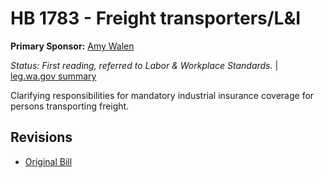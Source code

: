 # HB 1783 - Freight transporters/L&I
**Primary Sponsor:** [Amy Walen](/person/leg/walen_am.md)

*Status: First reading, referred to Labor & Workplace Standards.* | [leg.wa.gov summary](https://app.leg.wa.gov/billsummary?BillNumber=1783&Year=2021)

Clarifying responsibilities for mandatory industrial insurance coverage for persons transporting freight.

## Revisions
* [Original Bill](1/)